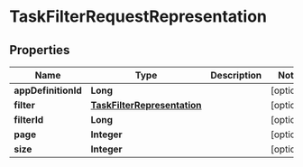 # TaskFilterRequestRepresentation

## Properties
Name | Type | Description | Notes
------------ | ------------- | ------------- | -------------
**appDefinitionId** | **Long** |  |  [optional]
**filter** | [**TaskFilterRepresentation**](TaskFilterRepresentation.md) |  |  [optional]
**filterId** | **Long** |  |  [optional]
**page** | **Integer** |  |  [optional]
**size** | **Integer** |  |  [optional]
